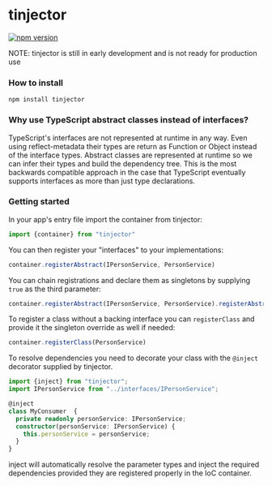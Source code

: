 # tinjector

[![npm version](https://badge.fury.io/js/tinjector.svg)](https://badge.fury.io/js/tinjector)

NOTE: tinjector is still in early development and is not ready for production use

### How to install

`npm install tinjector`

### Why use TypeScript abstract classes instead of interfaces?

TypeScript's interfaces are not represented at runtime in any way. Even using reflect-metadata their types are return as Function or Object instead of the interface types. Abstract classes are represented at runtime so we can infer their types and build the dependency tree. This is the most backwards compatible approach in the case that TypeScript eventually supports interfaces as more than just type declarations.

### Getting started

In your app's entry file import the container from tinjector:

```typescript
import {container} from "tinjector"
```

You can then register your "interfaces" to your implementations:

```typescript
container.registerAbstract(IPersonService, PersonService)
```

You can chain registrations and declare them as singletons by supplying `true` as the third parameter:

```typescript
container.registerAbstract(IPersonService, PersonService).registerAbstract(IPersonRepository, PersonRepository, true);
```

To register a class without a backing interface you can `registerClass` and provide it the singleton override as well if needed:

```typescript
container.registerClass(PersonService)
```

To resolve dependencies you need to decorate your class with the `@inject` decorator supplied by tinjector.

```typescript
import {inject} from "tinjector";
import IPersonService from "../interfaces/IPersonService";

@inject
class MyConsumer  {
  private readonly personService: IPersonService;
  constructor(personService: IPersonService) {
    this.personService = personService;
  }
}
```

inject will automatically resolve the parameter types and inject the required dependencies provided they are registered properly in the IoC container.
